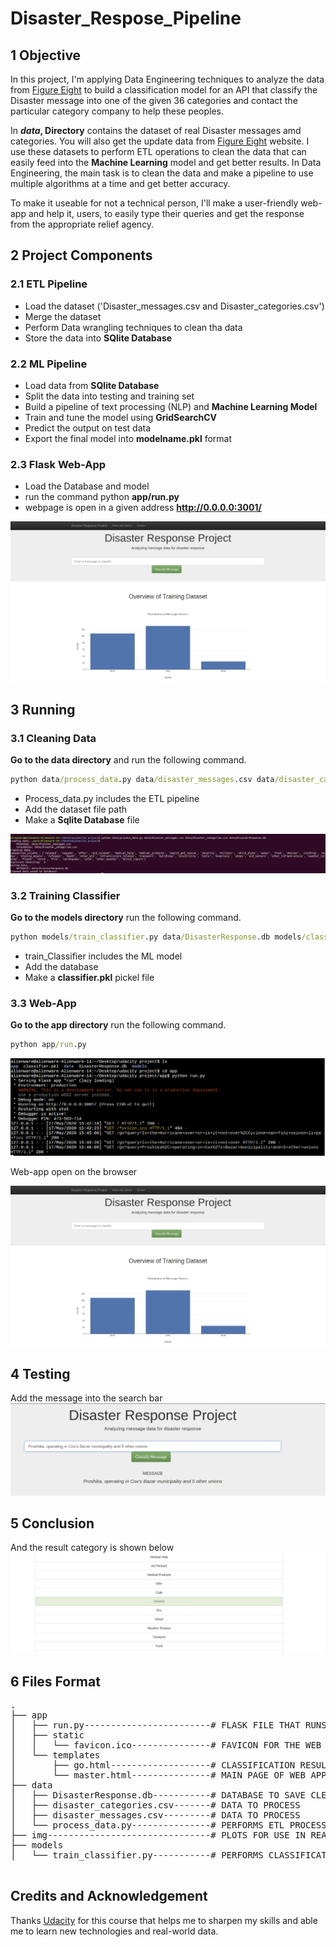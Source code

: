 # Disaster_Respose_Pipeline
## 1 Objective
In this project, I'm applying Data Engineering  techniques to analyze the data from <a href="https://www.figure-eight.com/" target="_blank">Figure Eight</a> to build a classification model for an API that classify the Disaster message into one of the given 36 categories and contact the particular category company to help these peoples.

In **_data_, Directory** contains the dataset of real Disaster messages amd categories. You will also get the update data from <a href="https://www.figure-eight.com/" target="_blank">Figure Eight</a> website. 
I use these datasets to perform ETL operations to clean the data that can easily feed into the **Machine Learning** model and get better results. In Data Engineering, the main task is to clean the data and make a pipeline to use multiple algorithms at a time and get better accuracy. 

To make it useable for not a technical person, I'll make a user-friendly web-app and help it, users, to easily type their queries and get the response from the appropriate relief agency.

## 2 Project Components
### 2.1 ETL Pipeline
- Load the dataset ('Disaster_messages.csv and Disaster_categories.csv')
- Merge the dataset
- Perform Data wrangling techniques to clean tha data
- Store the data into **SQlite Database**

### 2.2 ML Pipeline
 - Load data from **SQlite Database**
 - Split the data into testing and training set
 - Build a pipeline of text processing (NLP) and **Machine Learning Model**
 - Train and tune the model using **GridSearchCV**
 - Predict the output on test data
 - Export the final model into **modelname.pkl** format
 
 ### 2.3 Flask Web-App
 - Load the Database and model
 - run the command python **app/run.py**
 - webpage is open in a given address **http://0.0.0.0:3001/**
 
 ![master](images/Disaster1.png)
 
## 3 Running 

### 3.1 Cleaning Data
**Go to the data directory** and run the following command.
```bat
python data/process_data.py data/disaster_messages.csv data/disaster_categories.csv data/DisasterResponse.db
```
- Process_data.py includes the ETL pipeline 
- Add the dataset file path 
- Make a **Sqlite Database** file

![master](images/processdata.png)

### 3.2 Training Classifier
**Go to the models directory** run the following command.

```bat
python models/train_classifier.py data/DisasterResponse.db models/classifier.pkl
```
- train_Classifier includes the ML model
- Add the database
- Make a **classifier.pkl** pickel file

### 3.3 Web-App
**Go to the app directory** run the following command.
```bat
python app/run.py 
```
![master](images/Disaster2.png)

Web-app open on the browser

![master](images/Disaster1.png)

## 4 Testing

Add the message into the search bar
![master](images/Disaster3.png)



## 5 Conclusion

And the result category is shown below
![master](images/Disater4.png)

##  6 Files Format
<pre>
.
├── app
│   ├── run.py------------------------# FLASK FILE THAT RUNS APP
│   ├── static
│   │   └── favicon.ico---------------# FAVICON FOR THE WEB APP
│   └── templates
│       ├── go.html-------------------# CLASSIFICATION RESULT PAGE OF WEB APP
│       └── master.html---------------# MAIN PAGE OF WEB APP
├── data
│   ├── DisasterResponse.db-----------# DATABASE TO SAVE CLEANED DATA TO
│   ├── disaster_categories.csv-------# DATA TO PROCESS
│   ├── disaster_messages.csv---------# DATA TO PROCESS
│   └── process_data.py---------------# PERFORMS ETL PROCESS
├── img-------------------------------# PLOTS FOR USE IN README AND THE WEB APP
├── models
│   └── train_classifier.py-----------# PERFORMS CLASSIFICATION TASK

</pre>

## Credits and Acknowledgement

Thanks <a href="https://www.udacity.com" target="_blank">Udacity</a> for this course that helps me to sharpen my skills and able me to learn new technologies and real-world data.
